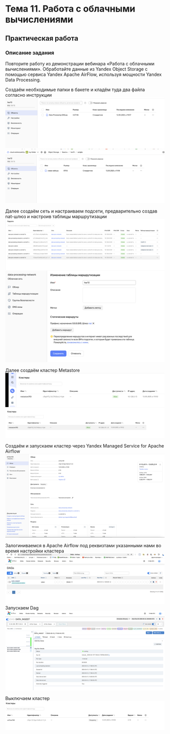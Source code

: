 # Тема 11. Работа с облачными вычислениями
## Практическая работа
### Описание задания
Повторите работу из демонстрации вебинара «Работа с облачными вычислениями».
Обработайте данные из Yandex Object Storage с помощью сервиса Yandex Apache AirFlow, используя мощности Yandex Data Processing.

Создаём необходимые папки в бакете и кладём туда два файла согласно инструкции 
 ![Скриншот](screenshots/2.png)
 ![Скриншот](screenshots/3.png)

 Далее создаём сеть и настраиваем подсети, предварительно создав nat-шлюз и настроив таблицы маршрутизации
![Скриншот](screenshots/4.png)
![Скриншот](screenshots/7.png)

 Далее создаём кластер Metastore
![Скриншот](screenshots/5.png)
![Скриншот](screenshots/6.png)

 Создаём и запускаем кластер через Yandex Managed Service for Apache Airflow
 ![Скриншот](screenshots/1.png)

Залогиниваемся в Apache Airflow под реквизтами указанными нами во время настройки кластера
 ![Скриншот](screenshots/9.png)
Запускаем Dag
 ![Скриншот](screenshots/8.png)

Выключаем кластер
 ![Скриншот](screenshots/01.png)
